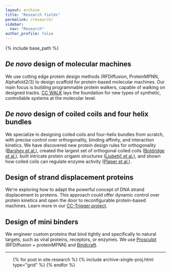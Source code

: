 ```yaml
---
layout: archive
title: "Research fields"
permalink: /research/
sidebar:
  nav: "Research"
author_profile: false
---
```


{% include base_path %}

## *De novo* design of molecular machines
We use cutting edge protein design methods (RFDiffusion, ProteinMPNN, Alphafold2/3) to design scaffold for protein-based molecular machines. Our main focus is building programmable protein walkers, capable of walking on designed tracks.  [CC WALK](research/Random-walker/) lays the foundation for new types of synthetic, controllable systems at the molecular level.

## *De novo* design of coiled coils and four helix bundles
We specialize in designing coiled coils and four-helix bundles from scratch, with precise control over orthogonality, binding affinity, and interaction kinetics. We have discovered new protein design rules for orthogonality ([Barshev et al.](https://doi.org/10.1038/s41589-024-01718-x)), created the largest set of orthogonal coiled coils ([Boldridge et al.](https://doi.org/10.1038/s41467-023-38697-x)), built intricate protein origami structures ([Ljubetič et al.](https://doi.org/10.1038/nbt.3994)), and shown how coiled coils can regulate enzyme activity ([Plaper et al.](https://doi.org/10.1038/s41421-023-00635-y)).

## Design of strand displacement proteins
We're exploring how to adapt the powerful concept of DNA strand displacement to proteins. This approach could offer dynamic control over protein kinetics and open the door to reconfigurable protein-based machines. Learn more in our [CC-Trigger project](/research/CC-Trigger/).

## Design of mini binders
We engineer custom proteins that bind tightly and specifically to natural targets, such as viral proteins, receptors, or enzymes. We use [Prosculpt](https://github.com/ajasja/prosculpt) (RFDiffusion + proteinMPNN) and [Bindcraft](https://github.com/martinpacesa/BindCraft).

<hr>
<ul>
<div class="grid">
<div class="wrapper">
  {% for post in site.research %}
    {% include archive-single-proj.html type="grid" %}
  {% endfor %}
</div>
</div>
</ul>
